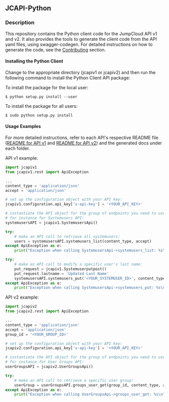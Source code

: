 ## JCAPI-Python

### Description ###

This repository contains the Python client code for the JumpCloud API v1 and v2.
It also provides the tools to generate the client code from the API yaml files, using swagger-codegen.
For detailed instructions on how to generate the code, see the [Contributing](CONTRIBUTING.md) section.

#### Installing the Python Client

Change to the appropriate directory (jcapiv1 or jcapiv2) and then run the following command to install the Python Client API package:

To install the package for the local user:
```
$ python setup.py install --user
```
To install the package for all users:
```
$ sudo python setup.py install
```

#### Usage Examples

For more detailed instructions, refer to each API's respective README file ([README for API v1](jcapiv1/README.md) and [README for API v2](jcapiv2/README.md)) and the generated docs under each folder.

API v1 example:
```python
import jcapiv1
from jcapiv1.rest import ApiException

...
content_type = 'application/json'
accept = 'application/json'

# set up the configuration object with your API key:
jcapiv1.configuration.api_key['x-api-key'] = '<YOUR_API_KEY>'

# instantiate the API object for the group of endpoints you need to use
# for instance for Systemusers API:
systemusersAPI = jcapiv1.SystemusersApi()

try:
    # make an API call to retrieve all systemusers:
    users = systemusersAPI.systemusers_list(content_type, accept)
except ApiException as e:
    print("Exception when calling SystemusersApi->systemusers_list: %s\n" % e)

try:
    # make an API call to modify a specific user's last name:
    put_request = jcapiv1.Systemuserputpost()
    put_request.lastname = 'Updated Last Name'
    systemusersAPI.systemusers_put('<YOUR_SYSTEMUSER_ID>', content_type, accept, body=put_request)
except ApiException as e:
    print("Exception when calling SystemusersApi->systemusers_put: %s\n" % e)
```

API v2 example:
```python
import jcapiv2
from jcapiv2.rest import ApiException

...
content_type = 'application/json'
accept = 'application/json'
group_id = '<YOUR_GROUP_ID>'

# set up the configuration object with your API key:
jcapiv2.configuration.api_key['x-api-key'] = '<YOUR_API_KEY>'

# instantiate the API object for the group of endpoints you need to use
# for instance for User Groups API:
userGroupsAPI = jcapiv2.UserGroupsApi()

try:
    # make an API call to retrieve a specific user group:
    userGroup = userGroupsAPI.groups_user_get(group_id, content_type, accept)
except ApiException as e:
    print("Exception when calling UserGroupsApi->groups_user_get: %s\n" % e)

```

